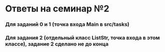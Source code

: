 # Ответы на семинар №2 
### Для заданий 0 и 1 (точка входа Main в src/tasks)
### Для задания 2 (отдельный класс ListStr, точка входа в этом классе), задание 2 сделано не до конца 
